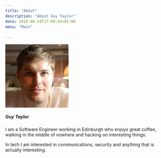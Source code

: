 ```yaml
---
title: "About"
description: "About Guy Taylor"
date: 2018-08-24T17:09:43+01:00
menu: "Main"

---
```



<style type="text/css">
    #head-shot-container {
        width: 200px;
        height: 200px;
    }
    #head-shot-container img {
        transition: opacity 1s ease;
    }
    #head-shot {
        opacity: 1;
        z-index: 0;
    }
    #head-shot-hover {
        opacity: 0;
        z-index: 1;
        position: relative;
        top: -200px;
    }
    #head-shot-container:hover #head-shot {
        opacity: 0;
    }
    #head-shot-container:hover #head-shot-hover {
        opacity: 1;
    }
</style>

<div class="media">
    <div id="head-shot-container" class="align-self-start mr-3">
        <img class="rounded-circle" src="head-shot.jpg" alt="Head shot of Guy" id="head-shot">
        <img class="rounded-circle" src="head-shot-hover.png" alt="Cartoon image of Guy" id="head-shot-hover">
    </div>
    <div class="media-body">
        <h5 class="mt-0">Guy Taylor</h5>
        <p>I am a Software Engineer working in Edinburgh who enjoys great coffee, walking in the middle of nowhere and hacking on interesting things.</p>
        <p>In tech I am interested in communications, security and anything that is actually interesting.</p>
    </div>
</div>

